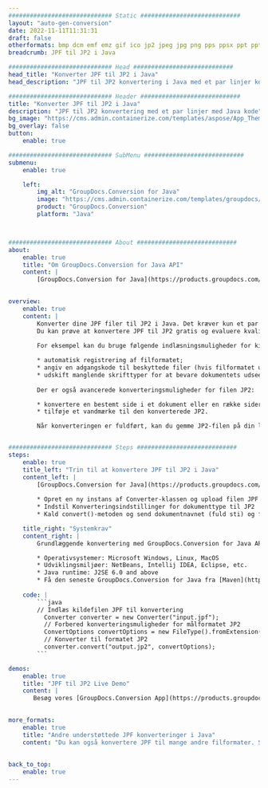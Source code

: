 ```yaml
---
############################# Static ############################
layout: "auto-gen-conversion"
date: 2022-11-11T11:31:31
draft: false
otherformats: bmp dcm emf emz gif ico jp2 jpeg jpg png pps ppsx ppt pptx psb psd svg svgz tga tif tiff webp wmf wmz
breadcrumb: JPF til JP2 i Java

############################# Head ############################
head_title: "Konverter JPF til JP2 i Java"
head_description: "JPF til JP2 konvertering i Java med et par linjer kode. Konverter over 160 filformater ved hjælp af GroupDocs dokumentkonverterings-API for Java"

############################# Header ############################
title: "Konverter JPF til JP2 i Java"
description: "JPF til JP2 konvertering med et par linjer med Java kode"
bg_image: "https://cms.admin.containerize.com/templates/aspose/App_Themes/V3/images/bg/header1.png"
bg_overlay: false
button:
    enable: true

############################# SubMenu ############################
submenu:
    enable: true

    left:
        img_alt: "GroupDocs.Conversion for Java"
        image: "https://cms.admin.containerize.com/templates/groupdocs/images/product-logos/90x90-noborder/groupdocs-conversion-java.png"
        product: "GroupDocs.Conversion"
        platform: "Java"



############################# About ############################
about:
    enable: true
    title: "Om GroupDocs.Conversion for Java API"
    content: |
        [GroupDocs.Conversion for Java](https://products.groupdocs.com/conversion/java/) er en avanceret filformatkonverterings-API til konvertering mellem populære billed- og dokumentformater såsom Microsoft Office, OpenDocument, PDF, HTML, e-mail, CAD. og meget mere med blot et par linjer kode. Den native API registrerer automatisk formaterne af de originale dokumenter og tilbyder mange muligheder for at tilpasse de konverterede dokumenter. Sammen med funktionen til at udtrække information fra et dokument, understøtter den også caching af konverteringsresultaterne til den lokale disk som standard. Enhver form for cachelagring kan dog understøttes ved at implementere de passende grænseflader - Amazon S3, Dropbox, Google Drive, Windows Azure, Reddis eller andre.
    

overview:
    enable: true
    content: |
        Konverter dine JPF filer til JP2 i Java. Det kræver kun et par linjer med Java kode på enhver platform efter eget valg, såsom Windows, Linux, macOS.
        Du kan prøve at konvertere JPF til JP2 gratis og evaluere kvaliteten af ​​konverteringsresultaterne. Sammen med simple filkonverteringsscripts kan du prøve mere sofistikerede muligheder for at indlæse JPF-kildefilen og gemme JP2-outputtet. 
        
        For eksempel kan du bruge følgende indlæsningsmuligheder for kilden JPF:

        * automatisk registrering af filformatet;
        * angiv en adgangskode til beskyttede filer (hvis filformatet understøtter det);
        * udskift manglende skrifttyper for at bevare dokumentets udseende.
        
        Der er også avancerede konverteringsmuligheder for filen JP2:

        * konvertere en bestemt side i et dokument eller en række sider;
        * tilføje et vandmærke til den konverterede JP2.

        Når konverteringen er fuldført, kan du gemme JP2-filen på din lokale filsti eller på et tredjepartslager såsom FTP, Amazon S3, Google Drive, Dropbox osv. Bemærk venligst - for at konvertere JPF til JP2, behøver du ikke installere yderligere software, såsom MS Office, Open Office, Adobe Acrobat Reader osv.


############################# Steps ############################
steps:
    enable: true
    title_left: "Trin til at konvertere JPF til JP2 i Java"
    content_left: |
        [GroupDocs.Conversion for Java](https://products.groupdocs.com/conversion/java/) giver udviklere mulighed for nemt at konvertere JPF fil til JP2 med et par linjer kode.
        
        * Opret en ny instans af Converter-klassen og upload filen JPF med den fulde sti
        * Indstil Konverteringsindstillinger for dokumenttype til JP2
        * Kald convert()-metoden og send dokumentnavnet (fuld sti) og formatet (JP2) som en parameter

    title_right: "Systemkrav"
    content_right: |
        Grundlæggende konvertering med GroupDocs.Conversion for Java API kan udføres med blot et par linjer kode. Vores API'er understøttes på alle større platforme og operativsystemer. Før du udfører koden nedenfor, skal du sørge for, at du har følgende forudsætninger installeret på dit system.

        * Operativsystemer: Microsoft Windows, Linux, MacOS
        * Udviklingsmiljøer: NetBeans, Intellij IDEA, Eclipse, etc.
        * Java runtime: J2SE 6.0 and above
        * Få den seneste GroupDocs.Conversion for Java fra [Maven](https://repository.groupdocs.com/webapp/#/artifacts/browse/tree/General/repo/com/groupdocs/groupdocs-conversion)
         
    code: |
        ```java    
        // Indlæs kildefilen JPF til konvertering
          Converter converter = new Converter("input.jpf");
          // Forbered konverteringsmuligheder for målformatet JP2
          ConvertOptions convertOptions = new FileType().fromExtension("jp2").getConvertOptions();
          // Konverter til formatet JP2
          converter.convert("output.jp2", convertOptions);
        ```

demos:
    enable: true
    title: "JPF til JP2 Live Demo"
    content: |
       Besøg vores [GroupDocs.Conversion App](https://products.groupdocs.app/conversion/family) websted, og prøv JPF til JP2 konvertering nu. Den gratis demo har følgende fordele
          

more_formats:
    enable: true
    title: "Andre understøttede JPF konverteringer i Java"
    content: "Du kan også konvertere JPF til mange andre filformater. Se venligst listen nedenfor."
       
       
back_to_top:
    enable: true
---
```

